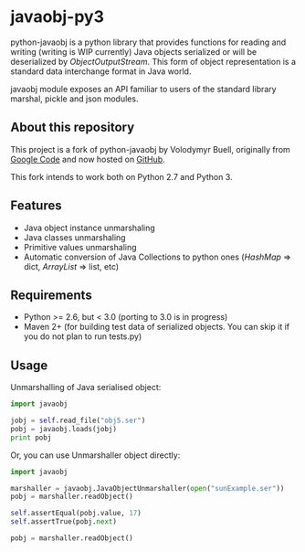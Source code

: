 # javaobj-py3

python-javaobj is a python library that provides functions for reading and
writing (writing is WIP currently) Java objects serialized or will be
deserialized by _ObjectOutputStream_. This form of object representation is a
standard data interchange format in Java world.

javaobj module exposes an API familiar to users of the standard library
marshal, pickle and json modules.

## About this repository

This project is a fork of python-javaobj by Volodymyr Buell, originally from
[Google Code](http://code.google.com/p/python-javaobj/) and now hosted on
[GitHub](https://github.com/vbuell/python-javaobj).

This fork intends to work both on Python 2.7 and Python 3.

## Features

 * Java object instance unmarshaling
 * Java classes unmarshaling
 * Primitive values unmarshaling
 * Automatic conversion of Java Collections to python ones
   (_HashMap_ => dict, _ArrayList_ => list, etc)

## Requirements

 * Python >= 2.6, but < 3.0 (porting to 3.0 is in progress)
 * Maven 2+ (for building test data of serialized objects.
   You can skip it if you do not plan to run tests.py)

## Usage

Unmarshalling of Java serialised object:

```python
import javaobj

jobj = self.read_file("obj5.ser")
pobj = javaobj.loads(jobj)
print pobj
```

Or, you can use Unmarshaller object directly:

```python
import javaobj

marshaller = javaobj.JavaObjectUnmarshaller(open("sunExample.ser"))
pobj = marshaller.readObject()

self.assertEqual(pobj.value, 17)
self.assertTrue(pobj.next)

pobj = marshaller.readObject()
```
